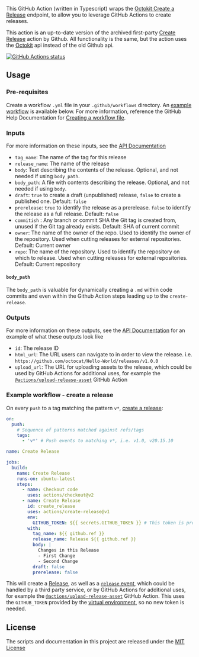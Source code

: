 This GitHub Action (written in Typescript) wraps the
[Octokit Create a Release](https://docs.github.com/en/rest/releases/releases?apiVersion=2022-11-28#create-a-release)
endpoint, to allow you to leverage GitHub Actions to create releases.

This action is an up-to-date version of the archived first-party
[Create Release](https://github.com/actions/create-release) action by Github. All functionality is the same, but the
action uses the [Octokit](https://github.com/octokit/octokit.js) api instead of the old Github api.

<a href="https://github.com/actions/create-release"><img alt="GitHub Actions status" src="https://github.com/actions/create-release/workflows/Tests/badge.svg"></a>

## Usage

### Pre-requisites

Create a workflow `.yml` file in your `.github/workflows` directory. An
[example workflow](#example-workflow---create-a-release) is available below. For more information, reference the GitHub
Help Documentation for
[Creating a workflow file](https://help.github.com/en/articles/configuring-a-workflow#creating-a-workflow-file).

### Inputs

For more information on these inputs, see the [API Documentation](https://developer.github.com/v3/repos/releases/#input)

- `tag_name`: The name of the tag for this release
- `release_name`: The name of the release
- `body`: Text describing the contents of the release. Optional, and not needed if using `body_path`.
- `body_path`: A file with contents describing the release. Optional, and not needed if using `body`.
- `draft`: `true` to create a draft (unpublished) release, `false` to create a published one. Default: `false`
- `prerelease`: `true` to identify the release as a prerelease. `false` to identify the release as a full release.
  Default: `false`
- `commitish` : Any branch or commit SHA the Git tag is created from, unused if the Git tag already exists. Default: SHA
  of current commit
- `owner`: The name of the owner of the repo. Used to identify the owner of the repository. Used when cutting releases
  for external repositories. Default: Current owner
- `repo`: The name of the repository. Used to identify the repository on which to release. Used when cutting releases
  for external repositories. Default: Current repository

#### `body_path`

The `body_path` is valuable for dynamically creating a `.md` within code commits and even within the Github Action steps
leading up to the `create-release`.

### Outputs

For more information on these outputs, see the
[API Documentation](https://docs.github.com/en/rest/releases/releases?apiVersion=2022-11-28#response-4) for an example
of what these outputs look like

- `id`: The release ID
- `html_url`: The URL users can navigate to in order to view the release. i.e.
  `https://github.com/octocat/Hello-World/releases/v1.0.0`
- `upload_url`: The URL for uploading assets to the release, which could be used by GitHub Actions for additional uses,
  for example the [`@actions/upload-release-asset`](https://www.github.com/actions/upload-release-asset) GitHub Action

### Example workflow - create a release

On every `push` to a tag matching the pattern `v*`,
[create a release](https://docs.github.com/en/rest/releases/releases?apiVersion=2022-11-28#create-a-release):

```yaml
on:
  push:
    # Sequence of patterns matched against refs/tags
    tags:
      - 'v*' # Push events to matching v*, i.e. v1.0, v20.15.10

name: Create Release

jobs:
  build:
    name: Create Release
    runs-on: ubuntu-latest
    steps:
      - name: Checkout code
        uses: actions/checkout@v2
      - name: Create Release
        id: create_release
        uses: actions/create-release@v1
        env:
          GITHUB_TOKEN: ${{ secrets.GITHUB_TOKEN }} # This token is provided by Actions, you do not need to create your own token
        with:
          tag_name: ${{ github.ref }}
          release_name: Release ${{ github.ref }}
          body: |
            Changes in this Release
            - First Change
            - Second Change
          draft: false
          prerelease: false
```

This will create a [Release](https://help.github.com/en/articles/creating-releases), as well as a
[`release` event](https://developer.github.com/v3/activity/events/types/#releaseevent), which could be handled by a
third party service, or by GitHub Actions for additional uses, for example the
[`@actions/upload-release-asset`](https://www.github.com/actions/upload-release-asset) GitHub Action. This uses the
`GITHUB_TOKEN` provided by the
[virtual environment](https://help.github.com/en/github/automating-your-workflow-with-github-actions/virtual-environments-for-github-actions#github_token-secret),
so no new token is needed.

## License

The scripts and documentation in this project are released under the [MIT License](LICENSE)
